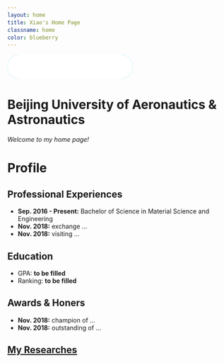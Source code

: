 ```yaml
---
layout: home
title: Xiao's Home Page
classname: home
color: blueberry
---
```


<a href="https://www.buaa.edu.cn" target="_blank">
    <img src="/assets/images/buaa-logo.png" alt="BUAA" style="background:#0ABADB;border-radius:27px">
</a>

# Beijing University of Aeronautics & Astronautics

*Welcome to my home page!*

# Profile

## Professional Experiences
- **Sep. 2016 - Present:** Bachelor of Science in Material Science and Engineering
- **Nov. 2018:** exchange ...
- **Nov. 2018:** visiting ...

## Education
- GPA: **to be filled**
- Ranking: **to be filled**

## Awards & Honers
- **Nov. 2018:** champion of ...
- **Nov. 2018:** outstanding of ...

## [My Researches](/posts)
